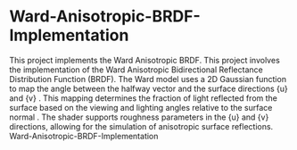 # Ward-Anisotropic-BRDF-Implementation
This project implements the Ward Anisotropic BRDF.
This project involves the implementation of the Ward Anisotropic Bidirectional Reflectance Distribution Function (BRDF). The Ward model uses a 2D Gaussian function to map the angle between the halfway vector and the surface directions {u} and {v} . This mapping determines the fraction of light reflected from the surface based on the viewing and lighting angles relative to the surface normal . The shader supports roughness parameters in the {u} and {v} directions, allowing for the simulation of anisotropic surface reflections.   Ward-Anisotropic-BRDF-Implementation
